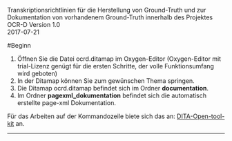 Transkriptionsrichtlinien für die Herstellung von Ground-Truth und zur Dokumentation von vorhandenem Ground-Truth innerhalb des Projektes OCR-D
Version 1.0  
2017-07-21 

#Beginn


1. Öffnen Sie die Datei ocrd.ditamap im Oxygen-Editor (Oxygen-Editor mit trial-Lizenz genügt für die ersten Schritte, der volle Funktionsumfang wird geboten)
2. In der Ditamap können Sie zum gewünschen Thema springen.
3. Die Ditamap ocrd.ditamap befindet sich im Ordner **documentation**.
3. Im Ordner **pagexml_dokumentation** befindet sich die automatisch erstellte page-xml Dokumentation.


Für das Arbeiten auf der Kommandozeile biete sich das an:
[DITA-Open-tool-kit](http://www.dita-ot.org/) an.

---

